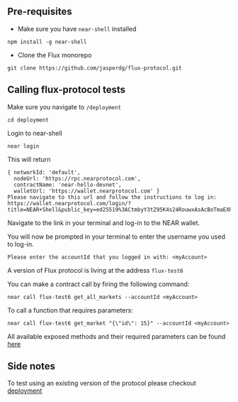 ## Pre-requisites
* Make sure you have `near-shell` installed
```
npm install -g near-shell
```
* Clone the Flux monorepo 
```
git clone https://github.com/jasperdg/flux-protocol.git
```

## Calling flux-protocol tests
Make sure you navigate to `/deployment`

```
cd deployment
```

Login to near-shell

```
near login
```

This will return 
```
{ networkId: 'default',
  nodeUrl: 'https://rpc.nearprotocol.com',
  contractName: 'near-hello-devnet',
  walletUrl: 'https://wallet.nearprotocol.com' }
Please navigate to this url and follow the instructions to log in: 
https://wallet.nearprotocol.com/login/?title=NEAR+Shell&public_key=ed25519%3ACtmbyY3tZ95K4s24RouwxAsAcBoTmaEXRasPv1vW98XB
```

Navigate to the link in your terminal and log-in to the NEAR wallet.

You will now be prompted in your terminal to enter the username you used to log-in.

```Please enter the accountId that you logged in with: <myAccount>```

A version of Flux protocol is living at the address `flux-test6`

You can make a contract call by firing the following command: 
```
near call flux-test6 get_all_markets --accountId <myAccount>
```

To call a function that requires parameters:

```
near call flux-test6 get_market "{\"id\": 15}" --accountId <myAccount>
```

All available exposed methods and their required parameters can be found [here](https://github.com/jasperdg/flux-protocol/blob/master/protocol/src/markets.rs)

## Side notes
To test using an existing version of the protocol please checkout [deployment](https://github.com/jasperdg/flux-protocol/tree/master/deployment)